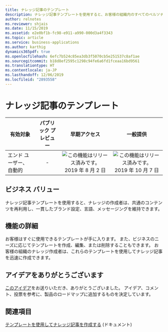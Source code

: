 ```yaml
---
title: ナレッジ記事のテンプレート
description: ナレッジ記事テンプレートを使用すると、お客様の組織内のすべてのペルソナが構造化サポート情報の構築に簡単に参加できるため、ナレッジの収集が簡単になります。
author: relnotes
ms.reviewer: shjais
ms.date: 11/15/2019
ms.assetid: e2e0bf1b-fc98-e911-a990-000d3a4f3343
ms.topic: article
ms.service: business-applications
ms.author: karthig
dynamics365pdf: true
ms.openlocfilehash: 6efc7b524c85ea3db3f5070cb5e251537c8af1ae
ms.sourcegitcommit: b18d8ef2595c1298c94fe6a6fd1fceaa16bd9561
ms.translationtype: HT
ms.contentlocale: ja-JP
ms.lasthandoff: 12/06/2019
ms.locfileid: "2893558"
---
```

# <a name="knowledge-article-templates"></a>ナレッジ記事のテンプレート


| 有効対象    |  パブリック プレビュー | 早期アクセス | 一般提供 | 
| ---------- | :----------: |:----------: |:----------: |
|エンド ユーザー、自動的|-|![この機能はリリース済みです。](/dynamics365-release-plan/media/green-checkmark.png "この機能はリリース済みです。") 2019 年 8 月 2 日| ![この機能はリリース済みです。](/dynamics365-release-plan/media/green-checkmark.png "この機能はリリース済みです。") 2019 年 10 月 7 日|


## <a name="business-value"></a>ビジネス バリュー
<!-- bv start -->
ナレッジ記事テンプレートを使用すると、ナレッジの作成者は、共通のコンテンツを再利用し、一貫したブランド設定、言語、メッセージングを維持できます。
<!-- bv end -->



## <a name="feature-details"></a>機能の詳細
<!--feature detail start -->
お客様はすぐに使用できるテンプレートが手に入ります。 また、ビジネスのニーズに応じてテンプレートを作成、編集、または削除することもできます。 お客様の組織のナレッジ作成者は、これらのテンプレートを使用してナレッジ記事を迅速に作成できます。
<!--feature detail end -->









## <a name="thank-you-for-your-idea"></a>アイデアをありがとうございます
[このアイデア](https://experience.dynamics.com/ideas/idea/?ideaid=6e73b862-131a-e611-80e2-c4346badc228)をお送りいただき、ありがとうございました。 アイデア、コメント、投票を参考に、製品のロードマップに追加するものを決定しています。

## <a name="see-also"></a>関連項目

[テンプレートを使用してナレッジ記事を作成する](https://docs.microsoft.com/dynamics365/customer-engagement/customer-service/customer-service-hub-user-guide-knowledge-article#create-knowledge-articles-using-templates) (ドキュメント)
